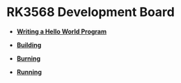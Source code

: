 # RK3568 Development Board



- **[Writing a Hello World Program](quickstart-ide-standard-running-rk3568-create.md)**

- **[Building](quickstart-ide-standard-running-rk3568-build.md)**

- **[Burning](quickstart-ide-standard-running-rk3568-burning.md)**

- **[Running](quickstart-ide-standard-running-rk3568-running.md)**
